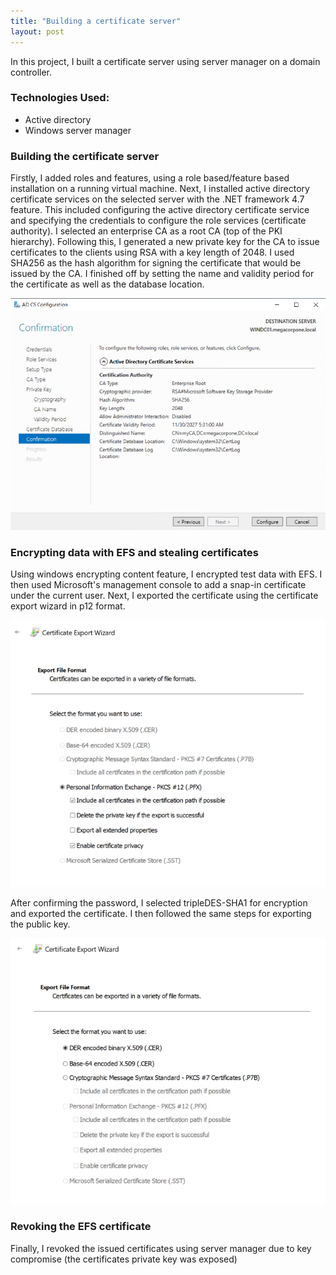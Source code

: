 ```yaml
---
title: "Building a certificate server"
layout: post
---
```


In this project, I built a certificate server using server manager on a domain controller. 

### Technologies Used: 
 
* Active directory
* Windows server manager

### Building the certificate server

Firstly, I added roles and features, using a role based/feature based installation on a running virtual machine. Next, I installed active directory certificate services on the selected server with the .NET framework 4.7 feature. This included configuring the active directory certificate service and specifying the credentials to configure the role services (certificate authority). I selected an enterprise CA as a root CA (top of the PKI hierarchy).
Following this, I generated a new private key for the CA to issue certificates to the clients using RSA with a key length of 2048. I used SHA256 as the hash algorithm for signing the certificate that would be issued by the CA. I finished off by setting the name and validity period for the certificate as well as the database location.

![title](/pics/certificate-server/ADCSConfiguration.png)

### Encrypting data with EFS and stealing certificates

Using windows encrypting content feature, I encrypted test data with EFS. I then used Microsoft's management console to add a snap-in certificate under the current user. Next, I exported the certificate using the certificate export wizard in p12 format.

![title](/pics/certificate-server/CertificateExportWizard.png)

After confirming the password, I selected tripleDES-SHA1 for encryption and exported the certificate. I then followed the same steps for exporting the public key.

![title](/pics/certificate-server/CertificateExportWizard2.png)

### Revoking the EFS certificate

Finally, I revoked the issued certificates using server manager due to key compromise (the certificates private key was exposed)
